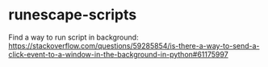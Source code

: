 # runescape-scripts

Find a way to run script in background:
https://stackoverflow.com/questions/59285854/is-there-a-way-to-send-a-click-event-to-a-window-in-the-background-in-python#61175997
